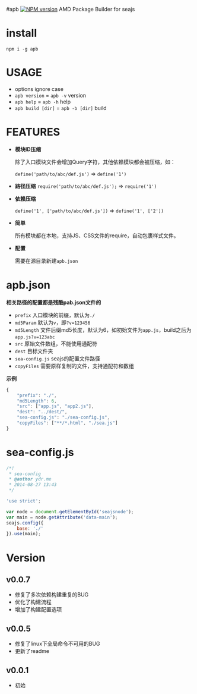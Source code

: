 #apb [![NPM version](https://img.shields.io/npm/v/apb.svg?style=flat)](https://npmjs.org/package/apb)
AMD Package Builder for seajs

# install
```
npm i -g apb
```

# USAGE
* options ignore case 
* `apb version` = `apb -v` version
* `apb help` = `apb -h` help
* `apb build [dir]` = `apb -b [dir]` build




# FEATURES
* **模块ID压缩**
  
  除了入口模块文件会增加Query字符，其他依赖模块都会被压缩，如：
  
  `define('path/to/abc/def.js')`  =>
  `define('1')`

* **路径压缩**
  `require('path/to/abc/def.js');` =>
  `require('1')`
  
* **依赖压缩**

  `define('1', ['path/to/abc/def.js'])`  =>
  `define('1', ['2'])`
  
* **简单**

  所有模块都在本地，支持JS、CSS文件的require，自动包裹样式文件。

* **配置**

  需要在源目录新建`apb.json`



# apb.json
**相关路径的配置都是残酷pab.json文件的**

* `prefix` 入口模块的前缀，默认为`./`
* `md5Param` 默认为`v`，即`?v=123456`
* `md5Length` 文件后缀md5长度，默认为6，如初始文件为`app.js`，build之后为`app.js?v=123abc`
* `src` 原始文件数组，不能使用通配符
* `dest` 目标文件夹
* `sea-config.js` seajs的配置文件路径
* `copyFiles` 需要原样复制的文件，支持通配符和数组

**示例**
```js
{
    "prefix": "./",
    "md5Length": 6,
    "src": ["app.js", "app2.js"],
    "dest": "../dest/",
    "sea-config.js": "./sea-config.js",
    "copyFiles": ["**/*.html", "./sea.js"]
}
```


# sea-config.js
```js
/*!
 * sea-config
 * @author ydr.me
 * 2014-08-27 13:43
 */

'use strict';

var node = document.getElementById('seajsnode');
var main = node.getAttribute('data-main');
seajs.config({
    base: './'
}).use(main);
```


# Version
## v0.0.7
* 修复了多次依赖构建重复的BUG
* 优化了构建流程
* 增加了构建配置选项

## v0.0.5
* 修复了linux下全局命令不可用的BUG
* 更新了readme

## v0.0.1
* 初始

